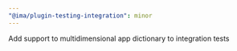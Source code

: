 ```yaml
---
"@ima/plugin-testing-integration": minor
---
```


Add support to multidimensional app dictionary to integration tests
